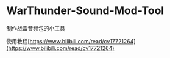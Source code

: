 # WarThunder-Sound-Mod-Tool

制作战雷音频包的小工具

使用教程[https://www.bilibili.com/read/cv17721264](https://www.bilibili.com/read/cv17721264)
